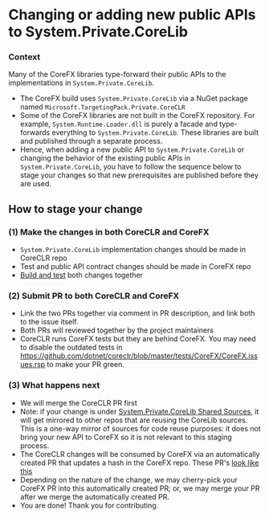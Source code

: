 Changing or adding new public APIs to System.Private.CoreLib
============================================================

### Context
Many of the CoreFX libraries type-forward their public APIs to the implementations in `System.Private.CoreLib`.
- The CoreFX build uses `System.Private.CoreLib` via a NuGet package named `Microsoft.TargetingPack.Private.CoreCLR`
- Some of the CoreFX libraries are not built in the CoreFX repository. For example, `System.Runtime.Loader.dll` is purely a facade and type-forwards everything to `System.Private.CoreLib`. These libraries are built and published through a separate process.
- Hence, when adding a new public API to `System.Private.CoreLib` or changing the behavior of the existing public APIs in `System.Private.CoreLib`, you have to follow the sequence below to stage your changes so that new prerequisites are published before they are used.

## How to stage your change

### (1) Make the changes in both CoreCLR and CoreFX
- `System.Private.CoreLib` implementation changes should be made in CoreCLR repo
- Test and public API contract changes should be made in CoreFX repo
- [Build and test](https://github.com/dotnet/corefx/blob/master/Documentation/project-docs/developer-guide.md#testing-with-private-coreclr-bits) both changes together

### (2) Submit PR to both CoreCLR and CoreFX
- Link the two PRs together via comment in PR description, and link both to the issue itself.
- Both PRs will reviewed together by the project maintainers
- CoreCLR runs CoreFX tests but they are behind CoreFX. You may need to disable the outdated tests in https://github.com/dotnet/coreclr/blob/master/tests/CoreFX/CoreFX.issues.rsp to make your PR green.

### (3) What happens next
- We will merge the CoreCLR PR first
- Note: if your change is under [System.Private.CoreLib Shared Sources](https://github.com/dotnet/coreclr/tree/master/src/System.Private.CoreLib/shared), it will get mirrored to other repos that are reusing the CoreLib sources. This is a one-way mirror of sources for code reuse purposes: it does not bring your new API to CoreFX so it is not relevant to this staging process.
- The CoreCLR changes will be consumed by CoreFX via an automatically created PR that updates a hash in the CoreFX repo. These PR's [look like this](https://github.com/dotnet/corefx/pulls?utf8=%E2%9C%93&q=is%3Apr+sort%3Aupdated-desc+coreclr++base%3Amaster+author%3Adotnet-maestro-bot+)
- Depending on the nature of the change, we may cherry-pick your CoreFX PR into this automatically created PR; or, we may merge your PR after we merge the automatically created PR.
- You are done! Thank you for contributing.
